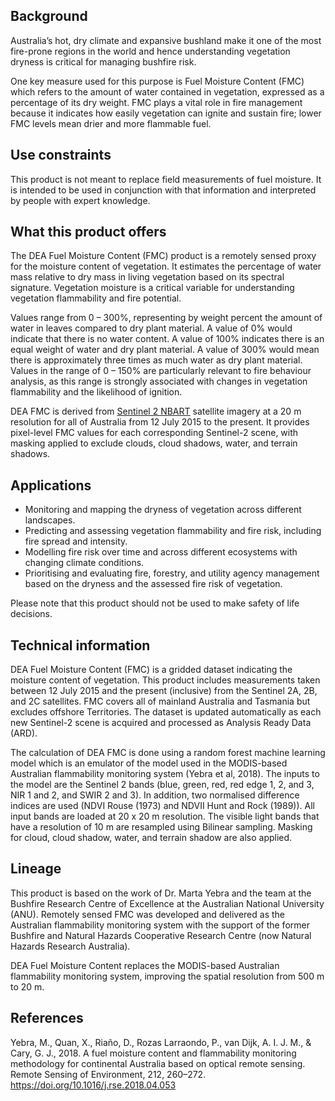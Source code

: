 ## Background

Australia’s hot, dry climate and expansive bushland make it one of the most fire-prone regions in the world and hence understanding vegetation dryness is critical for managing bushfire risk.

One key measure used for this purpose is Fuel Moisture Content (FMC) which refers to the amount of water contained in vegetation, expressed as a percentage of its dry weight. FMC plays a vital role in fire management because it indicates how easily vegetation can ignite and sustain fire; lower FMC levels mean drier and more flammable fuel.

## Use constraints

This product is not meant to replace field measurements of fuel moisture. It is intended to be used in conjunction with that information and interpreted by people with expert knowledge.

## What this product offers

The DEA Fuel Moisture Content (FMC) product is a remotely sensed proxy for the moisture content of vegetation. It estimates the percentage of water mass relative to dry mass in living vegetation based on its spectral signature. Vegetation moisture is a critical variable for understanding vegetation flammability and fire potential.

Values range from 0 – 300%, representing by weight percent the amount of water in leaves compared to dry plant material. A value of 0% would indicate that there is no water content. A value of 100% indicates there is an equal weight of water and dry plant material. A value of 300% would mean there is approximately three times as much water as dry plant material.
Values in the range of 0 – 150% are particularly relevant to fire behaviour analysis, as this range is strongly associated with changes in vegetation flammability and the likelihood of ignition.

DEA FMC is derived from [Sentinel 2 NBART](https://knowledge.dea.ga.gov.au/notebooks/DEA_products/DEA_Sentinel2_Surface_Reflectance/) satellite imagery at a 20 m resolution for all of Australia from 12 July 2015 to the present. It provides pixel-level FMC values for each corresponding Sentinel-2 scene, with masking applied to exclude clouds, cloud shadows, water, and terrain shadows.

## Applications

* Monitoring and mapping the dryness of vegetation across different landscapes.
* Predicting and assessing vegetation flammability and fire risk, including fire spread and intensity.
* Modelling fire risk over time and across different ecosystems with changing climate conditions.
* Prioritising and evaluating fire, forestry, and utility agency management based on the dryness and the assessed fire risk of vegetation.

Please note that this product should not be used to make safety of life decisions.

## Technical information

DEA Fuel Moisture Content (FMC) is a gridded dataset indicating the moisture content of vegetation. This product includes measurements taken between 12 July 2015 and the present (inclusive) from the Sentinel 2A, 2B, and 2C satellites. FMC covers all of mainland Australia and Tasmania but excludes offshore Territories. The dataset is updated automatically as each new Sentinel-2 scene is acquired and processed as Analysis Ready Data (ARD).

The calculation of DEA FMC is done using a random forest machine learning model which is an emulator of the model used in the MODIS-based Australian flammability monitoring system (Yebra et al, 2018). The inputs to the model are the Sentinel 2 bands (blue, green, red, red edge 1, 2, and 3, NIR 1 and 2, and SWIR 2 and 3). In addition, two normalised difference indices are used (NDVI Rouse (1973) and NDVII Hunt and Rock (1989)). All input bands are loaded at 20 x 20 m resolution. The visible light bands that have a resolution of 10 m are resampled using Bilinear sampling. Masking for cloud, cloud shadow, water, and terrain shadow are also applied.

## Lineage

This product is based on the work of Dr. Marta Yebra and the team at the Bushfire Research Centre of Excellence at the Australian National University (ANU). Remotely sensed FMC was developed and delivered as the Australian flammability monitoring system with the support of the former Bushfire and Natural Hazards Cooperative Research Centre (now Natural Hazards Research Australia).

DEA Fuel Moisture Content replaces the MODIS-based Australian flammability monitoring system, improving the spatial resolution from 500 m to 20 m.

## References

Yebra, M., Quan, X., Riaño, D., Rozas Larraondo, P., van Dijk, A. I. J. M., & Cary, G. J., 2018. A fuel moisture content and flammability monitoring methodology for continental Australia based on optical remote sensing. Remote Sensing of Environment, 212, 260–272. https://doi.org/10.1016/j.rse.2018.04.053

